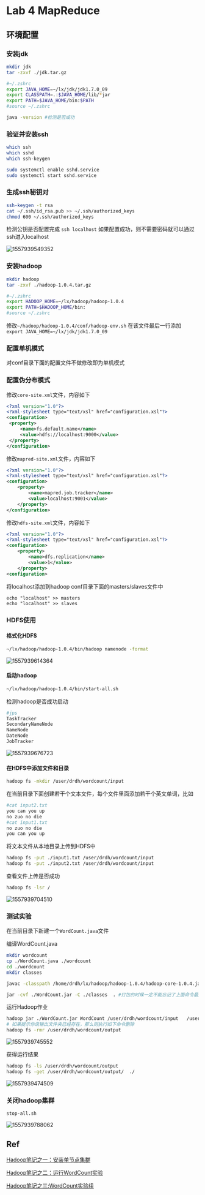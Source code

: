 # Lab 4 MapReduce

## 环境配置

### 安装jdk

```bash
mkdir jdk
tar -zxvf ./jdk.tar.gz 
```

```bash
#~/.zshrc
export JAVA_HOME=~/lx/jdk/jdk1.7.0_09
export CLASSPATH=.:$JAVA_HOME/lib/*jar
export PATH=$JAVA_HOME/bin:$PATH
#source ~/.zshrc
```

```bash
java -version #检测是否成功
```

### 验证并安装ssh

```bash
which ssh
which sshd
which ssh-keygen
```

```bash
sudo systemctl enable sshd.service
sudo systemctl start sshd.service
```

### 生成ssh秘钥对

```bash
ssh-keygen -t rsa
cat ~/.ssh/id_rsa.pub >> ~/.ssh/authorized_keys
chmod 600 ~/.ssh/authorized_keys
```

检测公钥是否配置完成
`ssh localhost`
如果配置成功，则不需要密码就可以通过ssh进入localhost

![1557939549352](README.assets/1557939549352.png)

### 安装hadoop

```bash
mkdir hadoop
tar -zxvf ./hadoop-1.0.4.tar.gz
```

```bash
#~/.zshrc
export HADOOP_HOME=~/lx/hadoop/hadoop-1.0.4
export PATH=$HADOOP_HOME/bin:
#source ~/.zshrc
```


修改`~/hadoop/hadoop-1.0.4/conf/hadoop-env.sh`
在该文件最后一行添加
`export JAVA_HOME=~/lx/jdk/jdk1.7.0_09`

### 配置单机模式

对conf目录下面的配置文件不做修改即为单机模式

### 配置伪分布模式

修改`core-site.xml`文件，内容如下

```xml
<?xml version="1.0"?>
<?xml-stylesheet type="text/xsl" href="configuration.xsl"?>
<configuration>
 <property>
     <name>fs.default.name</name>
     <value>hdfs://localhost:9000</value>
 </property>
</configuration>
```

修改`mapred-site.xml`文件，内容如下

```xml
<?xml version="1.0"?>
<?xml-stylesheet type="text/xsl" href="configuration.xsl"?>
<configuration>
    <property>
        <name>mapred.job.tracker</name>
        <value>localhost:9001</value>
    </property>
</configuration>
```

修改`hdfs-site.xml`文件，内容如下

```xml
<?xml version="1.0"?>
<?xml-stylesheet type="text/xsl" href="configuration.xsl"?>
<configuration>
    <property>
        <name>dfs.replication</name>
        <value>1</value>
    </property>
<configuration>
```

将localhost添加到hadoop conf目录下面的masters/slaves文件中

```
echo "localhost" >> masters
echo "localhost" >> slaves
```

### HDFS使用

#### 格式化HDFS

```bash
~/lx/hadoop/hadoop-1.0.4/bin/hadoop namenode -format
```

![1557939614364](README.assets/1557939614364.png)

#### 启动hadoop

```bash
~/lx/hadoop/hadoop-1.0.4/bin/start-all.sh
```

检测hadoop是否成功启动

```bash
#jps
TaskTracker
SecondaryNameNode
NameNode
DateNode
JobTracker
```

![1557939676723](README.assets/1557939676723.png)

#### 在HDFS中添加文件和目录

```bash
hadoop fs -mkdir /user/drdh/wordcount/input
```

在当前目录下面创建若干个文本文件，每个文件里面添加若干个英文单词，比如

```bash
#cat input2.txt
you can you up
no zuo no die
#cat input1.txt
no zuo no die
you can you up
```

将文本文件从本地目录上传到HDFS中

```bash
hadoop fs -put ./input1.txt /user/drdh/wordcount/input
hadoop fs -put ./input2.txt /user/drdh/wordcount/input
```

查看文件上传是否成功

```bash
hadoop fs -lsr /
```

![1557939704510](README.assets/1557939704510.png)

### 测试实验

在当前目录下新建一个`WordCount.java`文件

编译WordCount.java

```bash
mkdir wordcount
cp ./WordCount.java ./wordcount
cd ./wordcount
mkdir classes

javac -classpath /home/drdh/lx/hadoop/hadoop-1.0.4/hadoop-core-1.0.4.jar:/home/drdh/lx/hadoop/hadoop-1.0.4/lib/commons-cli-1.2.jar -d ./classes/ ./WordCount.java

jar -cvf ./WordCount.jar -C ./classes  . #打包的时候一定不能忘记了上面命令最后的点号
```

运行Hadoop作业

```bash
hadoop jar ./WordCount.jar WordCount /user/drdh/wordcount/input   /user/drdh/wordcount/output
# 如果提示你说输出文件夹已经存在，那么则执行如下命令删除
hadoop fs -rmr /user/drdh/wordcount/output
```

![1557939745552](README.assets/1557939745552.png)

获得运行结果

```bash
hadoop fs -ls /user/drdh/wordcount/output
hadoop fs -get /user/drdh/wordcount/output/  ./
```

![1557939474509](README.assets/1557939474509.png)

### 关闭hadoop集群

```
stop-all.sh 
```

![1557939788062](README.assets/1557939788062.png)



## Ref

[Hadoop笔记之一：安装单节点集群](<https://blog.csdn.net/u010223750/article/details/52781271>)

[Hadoop笔记之二：运行WordCount实验](<https://blog.csdn.net/u010223750/article/details/52838186>)

[Hadoop笔记之三:WordCount实验续](<https://blog.csdn.net/u010223750/article/details/53126483>)



